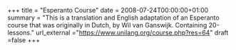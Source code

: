 +++
title = "Esperanto Course"
date = 2008-07-24T00:00:00+01:00
summary = "This is a translation and English adaptation of an Esperanto course that was originally in Dutch, by Wil van Ganswijk. Containing 20-lessons."
url_external ="https://www.unilang.org/course.php?res=64"
draft =false
+++



